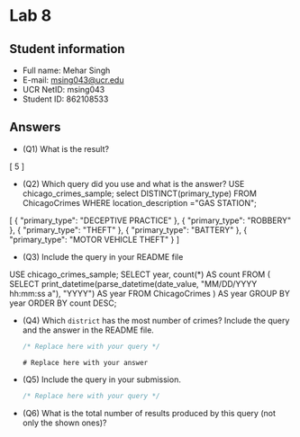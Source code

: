 # Lab 8

## Student information

* Full name: Mehar Singh
* E-mail: msing043@ucr.edu
* UCR NetID: msing043
* Student ID: 862108533

## Answers

* (Q1) What is the result?

[
        5
]

* (Q2) Which query did you use and what is the answer?
USE chicago_crimes_sample;
select DISTINCT(primary_type) 
FROM ChicagoCrimes 
WHERE location_description ="GAS STATION";

[
        {
                "primary_type": "DECEPTIVE PRACTICE"
        },
        {
                "primary_type": "ROBBERY"
        },
        {
                "primary_type": "THEFT"
        },
        {
                "primary_type": "BATTERY"
        },
        {
                "primary_type": "MOTOR VEHICLE THEFT"
        }
]

* (Q3) Include the query in your README file

USE chicago_crimes_sample;
SELECT year, count(*) AS count FROM (
  SELECT print_datetime(parse_datetime(date_value, "MM/DD/YYYY hh:mm:ss a"), "YYYY") AS year
  FROM ChicagoCrimes
) AS year
GROUP BY year
ORDER BY count DESC;

* (Q4) Which `district` has the most number of crimes? Include the query and the answer in the README file.

  ```sql
  /* Replace here with your query */
  ```

  ```text
  # Replace here with your answer
  ```

* (Q5) Include the query in your submission.

  ```sql
  /* Replace here with your query */
  ```

* (Q6) What is the total number of results produced by this query (not only the shown ones)?
